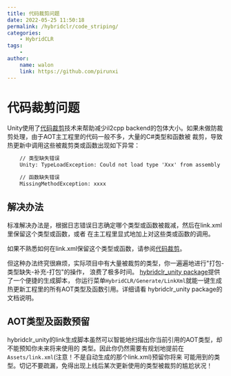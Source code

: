 ```yaml
---
title: 代码裁剪问题
date: 2022-05-25 11:50:18
permalink: /hybridclr/code_striping/
categories:
    - HybridCLR
tags:
    -
author:
    name: walon
    link: https://github.com/pirunxi
---
```


# 代码裁剪问题

Unity使用了[代码裁剪](https://docs.unity3d.com/Manual/ManagedCodeStripping.html)技术来帮助减少il2cpp backend的包体大小。如果未做防裁剪处理，由于AOT主工程里的代码一般不多，大量的C#类型和函数被
裁剪，导致热更新中调用这些被裁剪类或函数出现如下异常：

```txt
    // 类型缺失错误
    Unity: TypeLoadException: Could not load type 'Xxx' from assembly 'yyy'

    // 函数缺失错误
    MissingMethodException: xxxx
```

## 解决办法

标准解决办法是，根据日志错误日志确定哪个类型或函数被裁减，然后在link.xml里保留这个类型或函数，或者
在主工程里显式地加上对这些类或函数的调用。

如果不熟悉如何在link.xml保留这个类型或函数，请参阅[代码裁剪](https://docs.unity3d.com/Manual/ManagedCodeStripping.html)。

但这种办法终究很麻烦，实际项目中有大量被裁剪的类型，你一遍遍地进行"打包-类型缺失-补充-打包"的操作，
浪费了极多时间。 [hybridclr_unity package](/hybridclr/hybridclr_unity/)提供了一个便捷的生成脚本，
你运行菜单`HybridCLR/Generate/LinkXml`就能一键生成热更新工程里的所有AOT类型及函数引用。详细请看
hybridclr_unity package的文档说明。

## AOT类型及函数预留

hybridclr_unity的link生成脚本虽然可以智能地扫描出你当前引用的AOT类型，却不能预知你未来将来使用的
类型。因此你仍然需要有规划地提前在 `Assets/link.xml`(注意！不是自动生成的那个link.xml)预留你将来
可能用到的类型。切记不要疏漏，免得出现上线后某次更新使用的类型被裁剪的尴尬状况！
